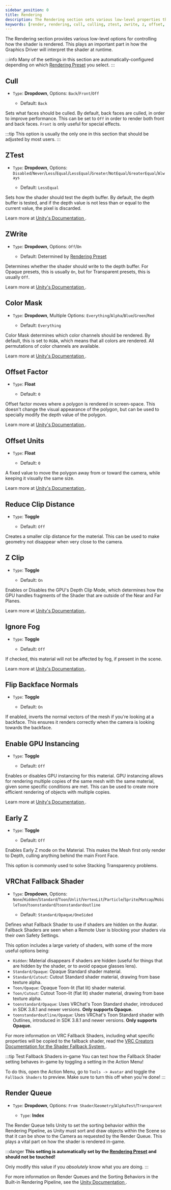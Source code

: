 ```yaml
---
sidebar_position: 0
title: Rendering
description: The Rendering section sets various low-level properties that control how the shader is rendered. It directly influences how the Graphics Driver will interpret Poiyomi Shaders at runtime.
keywords: [render, rendering, cull, culling, ztest, zwrite, z, offset, instancing, gpu, early, early z, vrc, fallback, poiyomi, shader]
---
```


The Rendering section provides various low-level options for controlling how the shader is rendered. This plays an important part in how the Graphics Driver will interpret the shader at runtime.

:::info
Many of the settings in this section are automatically-configured depending on which [Rendering Preset](/docs/general/render-preset.md) you select.
:::

## Cull

- `Type`: <PropertyIcon name="dropdown" />**Dropdown**, Options: `Back`/`Front`/`Off`
  - Default: `Back`

Sets what faces should be culled. By default, back faces are culled, in order to improve performance. This can be set to `Off` in order to render both front and back faces. `Front` is only useful for special effects.

:::tip
This option is usually the only one in this section that should be adjusted by most users.
:::

## ZTest

- `Type`: <PropertyIcon name="dropdown" />**Dropdown**, Options: `Disabled`/`Never`/`Less`/`Equal`/`LessEqual`/`Greater`/`NotEqual`/`GreaterEqual`/`Always`
  - Default: `LessEqual`

Sets how the shader should test the depth buffer. By default, the depth buffer is tested, and if the depth value is not less than or equal to the current value, the pixel is discarded.

Learn more at [Unity's Documentation <FAIcon icon="fa-solid fa-square-arrow-up-right"/>](https://docs.unity3d.com/Manual/SL-ZTest.html).

## ZWrite

- `Type`: <PropertyIcon name="dropdown" />**Dropdown**, Options: `Off`/`On`
  - Default: Determined by [Rendering Preset](/docs/general/render-preset.md)

Determines whether the shader should write to the depth buffer. For Opaque presets, this is usually `On`, but for Transparent presets, this is usually `Off`.

Learn more at [Unity's Documentation <FAIcon icon="fa-solid fa-square-arrow-up-right"/>](https://docs.unity3d.com/Manual/SL-ZWrite.html).

## Color Mask

- `Type`: <PropertyIcon name="dropdown" />**Dropdown**, Multiple Options: `Everything`/`Alpha`/`Blue`/`Green`/`Red`
  - Default: `Everything`

Color Mask determines which color channels should be rendered. By default, this is set to `RGBA`, which means that all colors are rendered. All permutations of color channels are available.

Learn more at [Unity's Documentation <FAIcon icon="fa-solid fa-square-arrow-up-right"/>](https://docs.unity3d.com/Manual/SL-ColorMask.html).

## Offset Factor

- `Type`: <PropertyIcon name="float" />**Float**
  - Default: `0`

Offset factor moves where a polygon is rendered in screen-space. This doesn't change the visual appearance of the polygon, but can be used to specially modify the depth value of the polygon.

Learn more at [Unity's Documentation <FAIcon icon="fa-solid fa-square-arrow-up-right"/>](https://docs.unity3d.com/Manual/SL-Offset.html).

## Offset Units

- `Type`: <PropertyIcon name="float" />**Float**
  - Default: `0`

A fixed value to move the polygon away from or toward the camera, while keeping it visually the same size.

Learn more at [Unity's Documentation <FAIcon icon="fa-solid fa-square-arrow-up-right"/>](https://docs.unity3d.com/Manual/SL-Offset.html).

## Reduce Clip Distance

- `Type`: <PropertyIcon name="toggle" />**Toggle**
  - Default: `Off`

Creates a smaller clip distance for the material. This can be used to make geometry not disappear when very close to the camera.

## Z Clip

- `Type`: <PropertyIcon name="toggle" />**Toggle**
  - Default: `On`

Enables or Disables the GPU's Depth Clip Mode, which determines how the GPU handles fragments of the Shader that are outside of the Near and Far Planes.

Learn more at [Unity's Documentation <FAIcon icon="fa-solid fa-square-arrow-up-right"/>](https://docs.unity3d.com/Manual/SL-ZClip.html).

## Ignore Fog

- `Type`: <PropertyIcon name="toggle" />**Toggle**
  - Default: `Off`

If checked, this material will not be affected by fog, if present in the scene.

Learn more at [Unity's Documentation <FAIcon icon="fa-solid fa-square-arrow-up-right"/>](https://docs.unity3d.com/2018.3/Documentation/Manual/PostProcessing-Fog.html).

## Flip Backface Normals

- `Type`: <PropertyIcon name="toggle" />**Toggle**
  - Default: `On`

If enabled, inverts the normal vectors of the mesh if you're looking at a backface. This ensures it renders correctly when the camera is looking towards the backface.

## Enable GPU Instancing

- `Type`: <PropertyIcon name="toggle" />**Toggle**
  - Default: `Off`

Enables or disables GPU instancing for this material. GPU instancing allows for rendering multiple copies of the same mesh with the same material, given some specific conditions are met. This can be used to create more efficient rendering of objects with multiple copies.

Learn more at [Unity's Documentation <FAIcon icon="fa-solid fa-square-arrow-up-right"/>](https://docs.unity3d.com/Manual/GPUInstancing.html).

## Early Z

- `Type`: <PropertyIcon name="toggle" />**Toggle**
  - Default: `Off`

Enables Early Z mode on the Material. This makes the Mesh first only render to Depth, culling anything behind the main Front Face.

This option is commonly used to solve Stacking Transparency problems.

## VRChat Fallback Shader

- `Type`: <PropertyIcon name="dropdown" />**Dropdown**, Options: `None`/`Hidden`/`Standard`/`Toon`/`Unlit`/`VertexLit`/`Particle`/`Sprite`/`Matcap`/`MobileToon`/`toonstandard`/`toonstandardoutline`
  - Default: `Standard/Opaque/OneSided`

Defines what Fallback Shader to use if shaders are hidden on the Avatar. Fallback Shaders are seen when a Remote User is blocking your shaders via their own Safety Settings.

This option includes a large variety of shaders, with some of the more useful options being:

- `Hidden`: Material disappears if shaders are hidden (useful for things that are hidden by the shader, or to avoid opaque glasses lens).
- `Standard/Opaque`: Opaque Standard shader material.
- `Standard/Cutout`: Cutout Standard shader material, drawing from base texture alpha.
- `Toon/Opaque`: Opaque Toon-lit (flat lit) shader material.
- `Toon/Cutout`: Cutout Toon-lit (flat lit) shader material, drawing from base texture alpha.
- `toonstandard/Opaque`: Uses VRChat's Toon Standard shader, introduced in SDK 3.8.1 and newer versions. **Only supports Opaque.**
- `toonstandardoutline/Opaque`: Uses VRChat's Toon Standard shader with Outlines, introduced in SDK 3.8.1 and newer versions. **Only supports Opaque.**

For more information on VRC Fallback Shaders, including what specific properties will be copied to the fallback shader, read the [VRC Creators Documentation for the Shader Fallback System <FAIcon icon="fa-solid fa-square-arrow-up-right"/>](https://creators.vrchat.com/avatars/shader-fallback-system/).

:::tip Test Fallback Shaders in-game
You can test how the Fallback Shader setting behaves in-game by toggling a setting in the Action Menu!

To do this, open the Action Menu, go to `Tools -> Avatar` and toggle the `Fallback Shaders` to preview. Make sure to turn this off when you're done!
:::

## Render Queue

- `Type`: <PropertyIcon name="dropdown" />**Dropdown**, Options: `From Shader`/`Geometry`/`AlphaTest`/`Transparent`
  - `Type`: <PropertyIcon name="float" />**Index**

The Render Queue tells Unity to set the sorting behavior within the Rendering Pipeline, as Unity must sort and draw objects within the Scene so that it can be show to the Camera as requested by the Render Queue. This plays a vital part on how the shader is rendered in-game.

:::danger
**This setting is automatically set by the [Rendering Preset](/docs/general/render-preset.md) and should not be touched!**

Only modify this value if you *absolutely* know what you are doing.
:::

For more information on Render Queues and the Sorting Behaviors in the Built-in Rendering Pipeline, see the [Unity Documentation <FAIcon icon="fa-solid fa-square-arrow-up-right"/>](https://docs.unity3d.com/Manual/built-in-rendering-order.html).